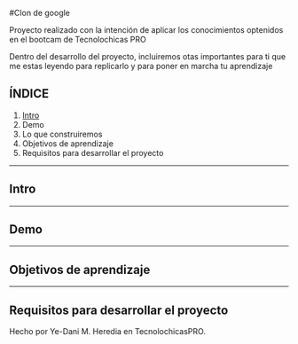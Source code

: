 #Clon de google

Proyecto realizado con la intención de aplicar los conocimientos optenidos en el bootcam de Tecnolochicas PRO

Dentro del desarrollo del proyecto, incluiremos otas importantes para ti que me estas leyendo para replicarlo y para poner en marcha tu aprendizaje

## ÍNDICE

1. [Intro](url)
2. Demo
3. Lo que construiremos
4. Objetivos de aprendizaje
5. Requisitos para desarrollar el proyecto

****

## Intro

****

## Demo

****

## Objetivos de aprendizaje

****

## Requisitos para desarrollar el proyecto

Hecho por Ye-Dani M. Heredia en TecnolochicasPRO.